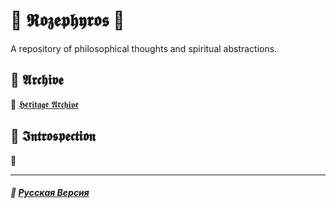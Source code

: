 # 🌹 𝕽𝖔𝖟𝖊𝖕𝖍𝖞𝖗𝖔𝖘 🌹
<p align="justify">A repository of philosophical thoughts and spiritual abstractions.</p>

## 📁 𝕬𝖗𝖈𝖍𝖎𝖛𝖊
📁 [𝕳𝖊𝖗𝖎𝖙𝖆𝖌𝖊 𝕬𝖗𝖈𝖍𝖎𝖛𝖊](legacy/index-old.md)

## 🧐 𝕴𝖓𝖙𝖗𝖔𝖘𝖕𝖊𝖈𝖙𝖎𝖔𝖓
🧐 []()

***

##### 🌻 [Русская Версия](index-2.md)
